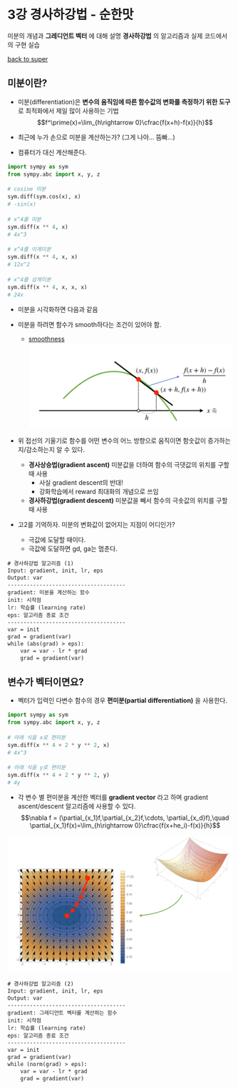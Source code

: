 # 3강 경사하강법 - 순한맛
미분의 개념과 **그레디언트 벡터** 에 대해 설명
**경사하강법** 의 알고리즘과 실제 코드에서의 구현 실습

[back to super](https://github.com/jinmang2/boostcamp_ai_tech_2/tree/main/u-stage/ai_math)

## 미분이란?
- 미분(differentiation)은 **변수의 움직임에 따른 함수값의 변화를 측정하기 위한 도구** 로 최적화에서 제일 많이 사용하는 기법
$$f^\prime(x)=\lim_{h\rightarrow 0}\cfrac{f(x+h)-f(x)}{h}$$

- 최근에 누가 손으로 미분을 계산하는가? (그게 나아... 뚬빠...)
- 컴퓨터가 대신 계산해준다.

```python
import sympy as sym
from sympy.abc import x, y, z

# cosine 미분
sym.diff(sym.cos(x), x)
# -sin(x)

# x^4를 미분
sym.diff(x ** 4, x)
# 4x^3

# x^4를 이계미분
sym.diff(x ** 4, x, x)
# 12x^2

# x^4를 삼계미분
sym.diff(x ** 4, x, x, x)
# 24x
```
- 미분을 시각화하면 다음과 같음
- 미분을 하려면 함수가 smooth하다는 조건이 있어야 함.
    - [smoothness](https://en.wikipedia.org/wiki/Smoothness)
![img](../../../assets/img/u-stage/gd_mild1.PNG)

- 위 접선의 기울기로 함수를 어떤 변수의 어느 방향으로 움직이면 함숫값이 증가하는지/감소하는지 알 수 있다.
    - **경사상승법(gradient ascent)** 미분값을 더하여 함수의 극댓값의 위치를 구할 때 사용
        - 사실 gradient descent의 반대!
        - 강화학습에서 reward 최대화의 개념으로 쓰임
    - **경사하강법(gradient descent)** 미분값을 빼서 함수의 극솟값의 위치를 구할 때 사용
- 고2를 기억하자. 미분의 변화값이 없어지는 지점이 어디인가?
    - 극값에 도달할 때이다.
    - 극값에 도달하면 gd, ga는 멈춘다.

```
# 경사하강법 알고리즘 (1)
Input: gradient, init, lr, eps
Output: var
-------------------------------------
gradient: 미분을 계산하는 함수
init: 시작점
lr: 학습률 (learning rate)
eps: 알고리즘 종료 조건
-------------------------------------
var = init
grad = gradient(var)
while (abs(grad) > eps):
    var = var - lr * grad
    grad = gradient(var)
```

## 변수가 벡터이면요?
- 벡터가 입력인 다변수 함수의 경우 **편미분(partial differentiation)** 을 사용한다.
```python
import sympy as sym
from sympy.abc import x, y, z

# 아래 식을 x로 편미분
sym.diff(x ** 4 + 2 * y ** 2, x)
# 4x^3

# 아래 식을 y로 편미분
sym.diff(x ** 4 + 2 * y ** 2, y)
# 4y
```
- 각 변수 별 편미분을 계산한 벡터를 **gradient vector** 라고 하며 gradient ascent/descent 알고리즘에 사용할 수 있다.
$$\nabla f = (\partial_{x_1}f,\partial_{x_2}f,\cdots, \partial_{x_d}f),\quad \partial_{x_1}f(x)=\lim_{h\rightarrow 0}\cfrac{f(x+he_i)-f(x)}{h}$$

![img](../../../assets/img/u-stage/gd_mild2.PNG)

```
# 경사하강법 알고리즘 (2)
Input: gradient, init, lr, eps
Output: var
-------------------------------------
gradient: 그레디언트 벡터를 계산하는 함수
init: 시작점
lr: 학습률 (learning rate)
eps: 알고리즘 종료 조건
-------------------------------------
var = init
grad = gradient(var)
while (norm(grad) > eps):
    var = var - lr * grad
    grad = gradient(var)
```
